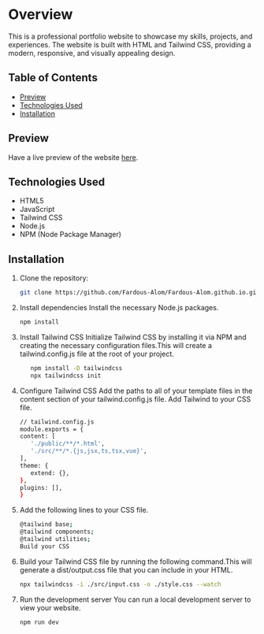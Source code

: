 # Overview

This is a professional portfolio website to showcase my skills, projects, and experiences. The website is built with HTML and Tailwind CSS, providing a modern, responsive, and visually appealing design.

## Table of Contents

- [Preview](#Preview)
- [Technologies Used](#technologies-used)
- [Installation](#installation)

## Preview

Have a live preview of the website [here](https://fardous-alom.github.io/).

## Technologies Used

- HTML5
- JavaScript
- Tailwind CSS
- Node.js
- NPM (Node Package Manager)

## Installation

1. Clone the repository:
   ```bash
   git clone https://github.com/Fardous-Alom/Fardous-Alom.github.io.git

2. Install dependencies
   Install the necessary Node.js packages.
   ```bash
   npm install

3. Install Tailwind CSS
   Initialize Tailwind CSS by installing it via NPM and creating the necessary configuration files.This will create a tailwind.config.js file at the root of your project.
   ```bash
      npm install -D tailwindcss
      npx tailwindcss init

4. Configure Tailwind CSS
   Add the paths to all of your template files in the content section of your tailwind.config.js file. Add Tailwind to your CSS file.
   ```bash
   // tailwind.config.js
   module.exports = {
   content: [
      './public/**/*.html',
      './src/**/*.{js,jsx,ts,tsx,vue}',
   ],
   theme: {
      extend: {},
   },
   plugins: [],
   }

5. Add the following lines to your CSS file.
   ```bash
   @tailwind base;
   @tailwind components;
   @tailwind utilities;
   Build your CSS

5. Build your Tailwind CSS file by running the following command.This will generate a dist/output.css file that you can include in your HTML.
   ```bash
   npx tailwindcss -i ./src/input.css -o ./style.css --watch

6. Run the development server
   You can run a local development server to view your website.
   ```bash
   npm run dev
